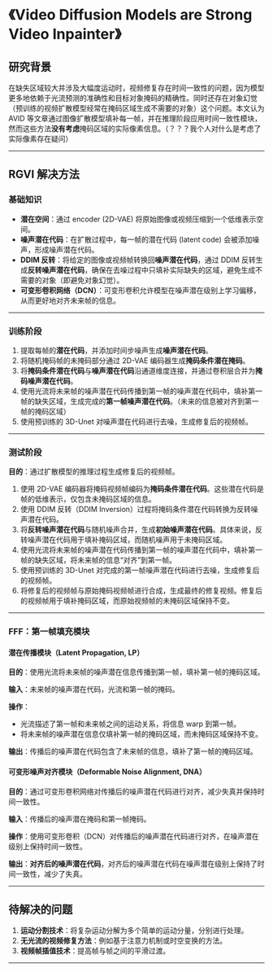 # 《Video Diffusion Models are Strong Video Inpainter》

## 研究背景

在缺失区域较大并涉及大幅度运动时，视频修复存在时间一致性的问题，因为模型更多地依赖于光流预测的准确性和目标对象掩码的精确性。同时还存在对象幻觉（预训练的视频扩散模型经常在掩码区域生成不需要的对象）这个问题。本文认为 AVID 等文章通过图像扩散模型填补每一帧，并在推理阶段应用时间一致性模块，然而这些方法**没有考虑**掩码区域的实际像素信息。（？？？我个人对什么是考虑了实际像素存在疑问）

---

## RGVI 解决方法

### 基础知识

- **潜在空间**：通过 encoder (2D-VAE) 将原始图像或视频压缩到一个低维表示空间。
- **噪声潜在代码**：在扩散过程中，每一帧的潜在代码 (latent code) 会被添加噪声，形成噪声潜在代码。
- **DDIM 反转**：将给定的图像或视频帧转换回**噪声潜在代码**，通过 DDIM 反转生成**反转噪声潜在代码**，确保在去噪过程中只填补实际缺失的区域，避免生成不需要的对象（即避免对象幻觉）。
- **可变形卷积网络（DCN）**：可变形卷积允许模型在噪声潜在级别上学习偏移，从而更好地对齐未来帧的信息。

---

### 训练阶段

1. 提取每帧的**潜在代码**，并添加时间步噪声生成**噪声潜在代码**。
2. 将随机掩码帧的未掩码部分通过 2D-VAE 编码器生成**掩码条件潜在掩码**。
3. 将**掩码条件潜在代码**与**噪声潜在代码**沿通道维度连接，并通过卷积层合并为**掩码噪声潜在代码**。
4. 使用光流将未来帧的噪声潜在代码传播到第一帧的噪声潜在代码中，填补第一帧的缺失区域，生成完成的**第一帧噪声潜在代码**。（未来的信息被对齐到第一帧的掩码区域）
5. 使用预训练的 3D-Unet 对噪声潜在代码进行去噪，生成修复后的视频帧。

---

### 测试阶段

**目的**：通过扩散模型的推理过程生成修复后的视频帧。

1. 使用 2D-VAE 编码器将掩码视频帧编码为**掩码条件潜在代码**。这些潜在代码是帧的低维表示，仅包含未掩码区域的信息。
2. 使用 DDIM 反转（DDIM Inversion）过程将掩码条件潜在代码转换为反转噪声潜在代码。
3. 将**反转噪声潜在代码**与随机噪声合并，生成**初始噪声潜在代码**。具体来说，反转噪声潜在代码用于填补掩码区域，而随机噪声用于未掩码区域。
4. 使用光流将未来帧的噪声潜在代码传播到第一帧的噪声潜在代码中，填补第一帧的缺失区域，将未来帧的信息“对齐”到第一帧。
5. 使用预训练的 3D-Unet 对完成的第一帧噪声潜在代码进行去噪，生成修复后的视频帧。
6. 将修复后的视频帧与原始掩码视频帧进行合成，生成最终的修复视频。修复后的视频帧用于填补掩码区域，而原始视频帧的未掩码区域保持不变。

---

### FFF：第一帧填充模块

#### 潜在传播模块（Latent Propagation, LP）

**目的**：使用光流将未来帧的噪声潜在信息传播到第一帧，填补第一帧的掩码区域。

**输入**：未来帧的噪声潜在代码，光流和第一帧的掩码。

**操作**：
- 光流描述了第一帧和未来帧之间的运动关系，将信息 warp 到第一帧。
- 将未来帧的噪声潜在信息仅填补第一帧的掩码区域，而未掩码区域保持不变。

**输出**：传播后的噪声潜在代码包含了未来帧的信息，填补了第一帧的掩码区域。

#### 可变形噪声对齐模块（Deformable Noise Alignment, DNA）

**目的**：通过可变形卷积网络对传播后的噪声潜在代码进行对齐，减少失真并保持时间一致性。

**输入**：传播后的噪声潜在掩码和第一帧掩码。

**操作**：使用可变形卷积（DCN）对传播后的噪声潜在代码进行对齐，在噪声潜在级别上保持时间一致性。

**输出**：**对齐后的噪声潜在代码**，对齐后的噪声潜在代码在噪声潜在级别上保持了时间一致性，减少了失真。

---

## 待解决的问题

1. **运动分割技术**：将复杂运动分解为多个简单的运动分量，分别进行处理。
2. **无光流的视频修复方法**：例如基于注意力机制或时空变换的方法。
3. **视频帧插值技术**：提高帧与帧之间的平滑过渡。

---
